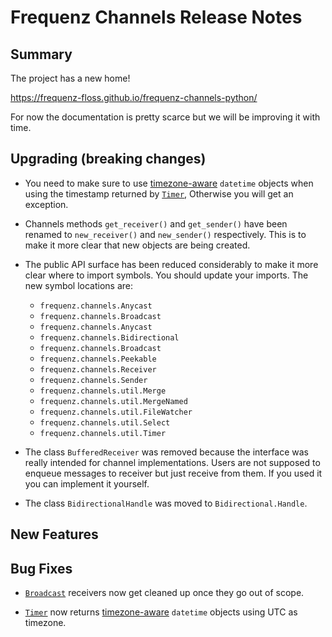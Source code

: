 # Frequenz Channels Release Notes

## Summary

The project has a new home!

https://frequenz-floss.github.io/frequenz-channels-python/

For now the documentation is pretty scarce but we will be improving it with
time.

## Upgrading (breaking changes)

* You need to make sure to use [timezone-aware] `datetime` objects when using
  the timestamp returned by [`Timer`], Otherwise you will get an exception.

* Channels methods `get_receiver()` and `get_sender()` have been renamed to
  `new_receiver()` and `new_sender()` respectively. This is to make it more
  clear that new objects are being created.

* The public API surface has been reduced considerably to make it more clear
  where to import symbols.  You should update your imports.  The new symbol
  locations are:

  * `frequenz.channels.Anycast`
  * `frequenz.channels.Broadcast`
  * `frequenz.channels.Anycast`
  * `frequenz.channels.Bidirectional`
  * `frequenz.channels.Broadcast`
  * `frequenz.channels.Peekable`
  * `frequenz.channels.Receiver`
  * `frequenz.channels.Sender`
  * `frequenz.channels.util.Merge`
  * `frequenz.channels.util.MergeNamed`
  * `frequenz.channels.util.FileWatcher`
  * `frequenz.channels.util.Select`
  * `frequenz.channels.util.Timer`

* The class `BufferedReceiver` was removed because the interface was really
  intended for channel implementations. Users are not supposed to enqueue
  messages to receiver but just receive from them. If you used it you can
  implement it yourself.

* The class `BidirectionalHandle` was moved to `Bidirectional.Handle`.

## New Features

<!-- Here goes the main new features and examples or instructions on how to use them -->

## Bug Fixes

* [`Broadcast`] receivers now get cleaned up once they go out of scope.

* [`Timer`] now returns [timezone-aware] `datetime` objects using UTC as
  timezone.

[`Broadcast`]: https://frequenz-floss.github.io/frequenz-channels-python/v0.11/reference/frequenz/channels/#frequenz.channels.Broadcast
[`Timer`]: https://frequenz-floss.github.io/frequenz-channels-python/v0.11/reference/frequenz/channels/#frequenz.channels.Timer
[timezone-aware]: https://docs.python.org/3/library/datetime.html#aware-and-naive-objects
